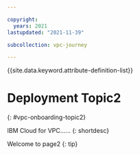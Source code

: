 ```yaml
---

copyright:
  years: 2021
lastupdated: "2021-11-39"

subcollection: vpc-journey

---
```


{{site.data.keyword.attribute-definition-list}}

# Deployment Topic2
{: #vpc-onboarding-topic2}

IBM Cloud for VPC...... 
{: shortdesc}

Welcome to page2
{: tip}



